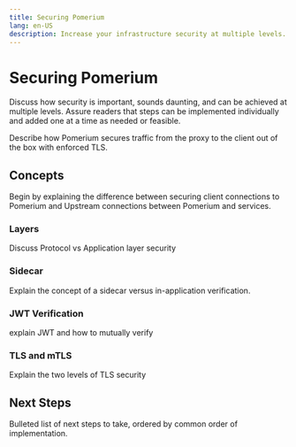 ```yaml
---
title: Securing Pomerium
lang: en-US
description: Increase your infrastructure security at multiple levels.
---
```


# Securing Pomerium

Discuss how security is important, sounds daunting, and can be achieved at multiple levels. Assure readers that steps can be implemented individually and added one at a time as needed or feasible.

Describe how Pomerium secures traffic from the proxy to the client out of the box with enforced TLS.

## Concepts

Begin by explaining the difference between securing client connections to Pomerium and Upstream connections between Pomerium and services.

### Layers

Discuss Protocol vs Application layer security

### Sidecar

Explain the concept of a sidecar versus in-application verification.

### JWT Verification

explain JWT and how to mutually verify

### TLS and mTLS

Explain the two levels of TLS security

## Next Steps

Bulleted list of next steps to take, ordered by common order of implementation.